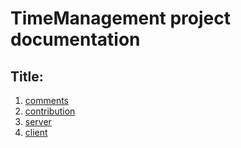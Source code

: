 # TimeManagement project documentation

## Title:

1. [comments](./comments.md)
2. [contribution](./contribution.md)
3. [server](./server.md)
4. [client](./client.md)